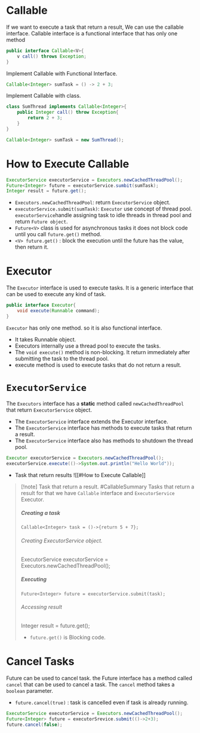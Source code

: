# Callable
If we want to execute a task that return a result, We can use the callable interface.
Callable interface is a functional interface that has only one method
```Java
public interface Callable<V>{
	v call() throws Exception;
}
```

Implement Callable with Functional Interface.
```Java
Callable<Integer> sumTask = () -> 2 + 3;
```

Implement Callable with class.
```Java
class SumThread implements Callable<Integer>{
	public Integer call() throw Exception{
		return 2 + 3;
	}
}

Callable<Integer> sumTask = new SumThread();
```

# How to Execute Callable

```Java
ExecutorService executorService = Executors.newCachedThreadPool();
Future<Integer> future = executorService.sumbit(sumTask);
Integer result = future.get();
```

- `Executors.newCachedThreadPool`: return `ExecutorService` object.
- `executorService.submit(sumTask)`: `Executor` use concept of thread pool. `executorService`handle assigning task to idle threads in thread pool and return `Future object`. 
- `Future<V>` class is used for asynchronous tasks it does not block code until you call `future.get()` method. 
- `<V> future.get()` : block the execution until the future has the value, then return it.



# Executor

The `Executor` interface is used to execute tasks. It is a generic interface that can be used to execute any kind of task.

```Java
public interface Executor{
	void execute(Runnable command);
}
```

`Executor` has only one method. so it is also functional interface.
- It takes Runnable object. 
- Executors internally use a thread pool to execute the tasks.
- The `void execute()` method is non-blocking. It return immediately after submitting the task to the thread pool.
- execute method is used to execute tasks that do not return a result.

# `ExecutorService`

The `Executors` interface has a **static** method called `newCachedThreadPool` that return `ExecutorService` object.

- The `ExecutorService` interface extends the Executor interface. 
- The `ExecutorService` interface has methods to execute tasks that return a result.
- The `ExecutorService` interface also has methods to shutdown the thread pool.
```Java
Executor executorService = Executors.newCachedThreadPool();
executorService.execute(()->System.out.println("Hello World"));
```
- Task that return results ![[#How to Execute Callable]]
>[!note] Task that return a result. #CallableSummary
>Tasks that return a result for that we have `Callable` interface and `ExecutorService` Executor.
>##### Creating a task
>	`Callable<Integer> task = ()->{return 5 + 7};`
>
> ###### Creating ExecutorService object.
> 	ExecutorService executorService = Executors.newCachedThreadPool(); 
> ##### Executing
> 	`Future<Integer> future = executorService.submit(task);`
> ###### Accessing result
> 	Integer result = future.get();
> - `future.get()` is Blocking code.

# Cancel Tasks
Future can be used to cancel task. the Future interface has a method called `cancel` that can be used to cancel a task.
The `cancel` method takes a `boolean` parameter. 
- `future.cancel(true)` : task is cancelled even if task is already running.
```Java
ExecutorService executorService = Executors.newCachedThreadPool();
Future<Integer> future = executorSrevice.submit(()->2+3);
future.cancel(false);
```